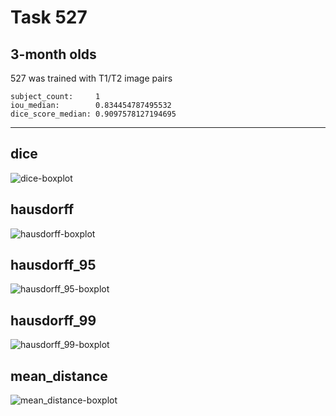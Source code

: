 Task 527
========

3-month olds
------------

527 was trained with T1/T2 image pairs
```
subject_count:     1
iou_median:        0.834454787495532
dice_score_median: 0.9097578127194695
```
---

dice
----
![dice-boxplot](./img/catplot/dice.png)

hausdorff
---------
![hausdorff-boxplot](img/catplot/hausdorff.png)

hausdorff_95
------------
![hausdorff_95-boxplot](img/catplot/hausdorff_95.png)

hausdorff_99
------------
![hausdorff_99-boxplot](img/catplot/hausdorff_99.png)

mean_distance
-------------
![mean_distance-boxplot](img/catplot/mean_distance.png)
